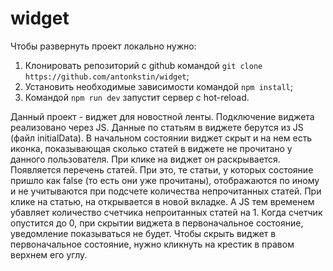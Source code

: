 # widget

Чтобы развернуть проект локально нужно:
1. Клонировать репозиторий с github командой 
`git clone https://github.com/antonkstin/widget`;
2. Установить необходимые зависимости командой `npm install`;
3. Командой `npm run dev` запустит сервер с hot-reload.


Данный проект - виджет для новостной ленты. Подключение виджета реализовано через JS. 
Данные по статьям в виджете берутся из JS (файл initialData).
В начальном состоянии виджет скрыт и на нем есть иконка, показывающая сколько статей
в виджете не прочитано у данного пользователя.
При клике на виджет он раскрывается. Появляется перечень статей. При это, те статьи, у которых
состояние пришло как false (то есть они уже прочитаны), отображаются по иному и не учитываются
при подсчете количества непрочитанных статей.
При клике на статью, на открывается в новой вкладке. А JS тем временем убавляет количество счетчика
непроитанных статей на 1. Когда счетчик опустится до 0, при скрытии виджета в первоначальное состояние,
уведомление показываться не будет.
Чтобы скрыть виджет в первоначальное состояние, нужно кликнуть на крестик в правом верхнем его углу.

